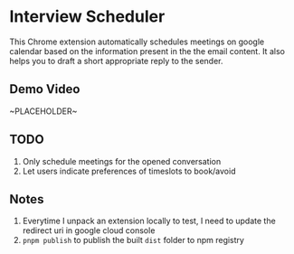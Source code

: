 # Interview Scheduler

This Chrome extension automatically schedules meetings on google calendar based on the information present in the the email content. It also helps you to draft a short appropriate reply to the sender.

## Demo Video

~PLACEHOLDER~

## TODO

1. Only schedule meetings for the opened conversation
2. Let users indicate preferences of timeslots to book/avoid

## Notes

1. Everytime I unpack an extension locally to test, I need to update the redirect uri in google cloud console
2. `pnpm publish` to publish the built `dist` folder to npm registry
